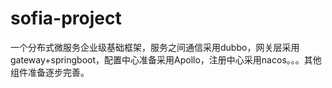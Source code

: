 # sofia-project

一个分布式微服务企业级基础框架，服务之间通信采用dubbo，网关层采用gateway+springboot，配置中心准备采用Apollo，注册中心采用nacos。。。其他组件准备逐步完善。
